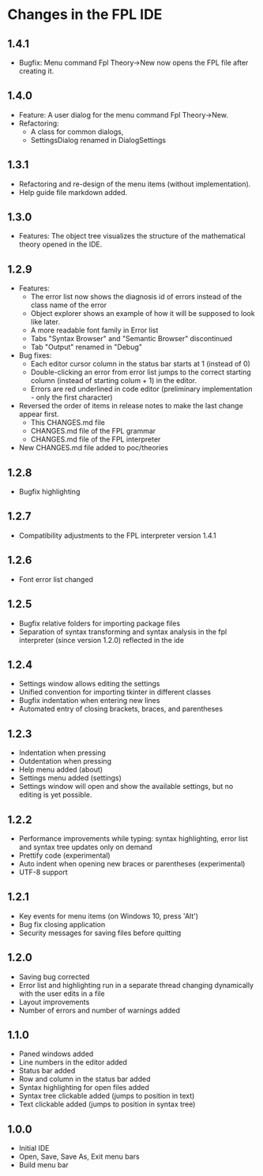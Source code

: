 # Changes in the FPL IDE
## 1.4.1
* Bugfix: Menu command Fpl Theory->New now opens the FPL file after creating it.
## 1.4.0
* Feature: A user dialog for the menu command Fpl Theory->New.
* Refactoring: 
  * A class for common dialogs, 
  * SettingsDialog renamed in DialogSettings
## 1.3.1
* Refactoring and re-design of the menu items (without implementation).
* Help guide file markdown added.
## 1.3.0
* Features: The object tree visualizes the structure of the mathematical theory opened in the IDE.
## 1.2.9
* Features: 
  * The error list now shows the diagnosis id of errors instead of the class name of the error
  * Object explorer shows an example of how it will be supposed to look like later.
  * A more readable font family in Error list
  * Tabs "Syntax Browser" and "Semantic Browser" discontinued
  * Tab "Output" renamed in "Debug"
* Bug fixes:
  * Each editor cursor column in the status bar starts at 1 (instead of 0)
  * Double-clicking an error from error list jumps to the correct starting column (instead of starting colum + 1) in the editor.
  * Errors are red underlined in code editor (preliminary implementation - only the first character)
* Reversed the order of items in release notes to make the last change appear first.
  * This CHANGES.md file
  * CHANGES.md file of the FPL grammar
  * CHANGES.md file of the FPL interpreter
* New CHANGES.md file added to poc/theories
## 1.2.8
* Bugfix highlighting
## 1.2.7
* Compatibility adjustments to the FPL interpreter version 1.4.1 
## 1.2.6
* Font error list changed
## 1.2.5
* Bugfix relative folders for importing package files
* Separation of syntax transforming and syntax analysis in the fpl interpreter (since version 1.2.0) reflected in the ide
## 1.2.4
* Settings window allows editing the settings
* Unified convention for importing tkinter in different classes 
* Bugfix indentation when entering new lines
* Automated entry of closing brackets, braces, and parentheses
## 1.2.3
* Indentation when pressing <tab>
* Outdentation when pressing <Shift-tab>
* Help menu added (about)
* Settings menu added (settings)
* Settings window will open and show the available settings, but no editing is yet possible.
## 1.2.2
* Performance improvements while typing: syntax highlighting, error list and syntax tree updates only on demand 
* Prettify code (experimental)
* Auto indent when opening new braces or parentheses (experimental)
* UTF-8 support 
## 1.2.1
* Key events for menu items (on Windows 10, press 'Alt')
* Bug fix closing application
* Security messages for saving files before quitting
## 1.2.0
* Saving bug corrected
* Error list and highlighting run in a separate thread changing dynamically with the user edits in a file
* Layout improvements
* Number of errors and number of warnings added
## 1.1.0
* Paned windows added 
* Line numbers in the editor added
* Status bar added
* Row and column in the status bar added
* Syntax highlighting for open files added
* Syntax tree clickable added (jumps to position in text)
* Text clickable added (jumps to position in syntax tree)
## 1.0.0 
* Initial IDE
* Open, Save, Save As, Exit menu bars
* Build menu bar

